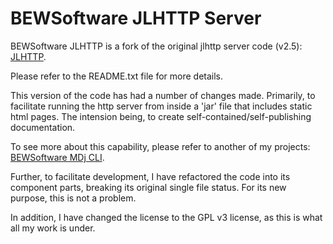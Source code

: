 # BEWSoftware JLHTTP Server

BEWSoftware JLHTTP is a fork of the original jlhttp server code (v2.5): [JLHTTP].

Please refer to the README.txt file for more details.

This version of the code has had a number of changes made.  Primarily, to
facilitate running the http server from inside a 'jar' file that includes
static html pages.  The intension being, to create self-contained/self-publishing
documentation.

To see more about this capability, please refer to another of my projects:
[BEWSoftware MDj CLI][mdj].

Further, to facilitate development, I have refactored the code into its
component parts, breaking its original single file status. For its new purpose,
this is not a problem.

In addition, I have changed the license to the GPL v3 license, as this is what
all my work is under.

[JLHTTP]:https://www.freeutils.net/source/jlhttp
[mdj]:https://github.com/bewillcott/bewsoftware-mdj-cli
